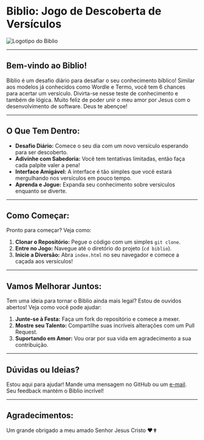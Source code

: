 # Biblio: Jogo de Descoberta de Versículos

![Logotipo do Biblio](https://i.imgur.com/eX0Hhtx.png)

---

## Bem-vindo ao Biblio!

Biblio é um desafio diário para desafiar o seu conhecimento bíblico! Similar aos modelos já conhecidos como Wordle e Termo, você tem 6 chances para acertar um versículo. Divirta-se nesse teste de conhecimento e também de lógica. Muito feliz de poder unir o meu amor por Jesus com o desenvolvimento de software. Deus te abençoe!

---

## O Que Tem Dentro:

- **Desafio Diário:** Comece o seu dia com um novo versículo esperando para ser descoberto.
- **Adivinhe com Sabedoria:** Você tem tentativas limitadas, então faça cada palpite valer a pena!
- **Interface Amigável:** A interface é tão simples que você estará mergulhando nos versículos em pouco tempo.
- **Aprenda e Jogue:** Expanda seu conhecimento sobre versículos enquanto se diverte.

---

## Como Começar:

Pronto para começar? Veja como:

1. **Clonar o Repositório:** Pegue o código com um simples `git clone`.
2. **Entre no Jogo:** Navegue até o diretório do projeto (`cd biblio`).
3. **Inicie a Diversão:** Abra `index.html` no seu navegador e comece a caçada aos versículos!

---

## Vamos Melhorar Juntos:

Tem uma ideia para tornar o Biblio ainda mais legal? Estou de ouvidos abertos! Veja como você pode ajudar:

1. **Junte-se à Festa:** Faça um fork do repositório e comece a mexer.
2. **Mostre seu Talento:** Compartilhe suas incríveis alterações com um Pull Request.
3. **Suportando em Amor:** Vou orar por sua vida em agradecimento a sua contribuição.

---

## Dúvidas ou Ideias?

Estou aqui para ajudar! Mande uma mensagem no GitHub ou um [e-mail](luc.cristovam10@gmail.com.). Seu feedback mantém o Biblio incrível!

---

## Agradecimentos:

Um grande obrigado a meu amado Senhor Jesus Cristo ❤✟
